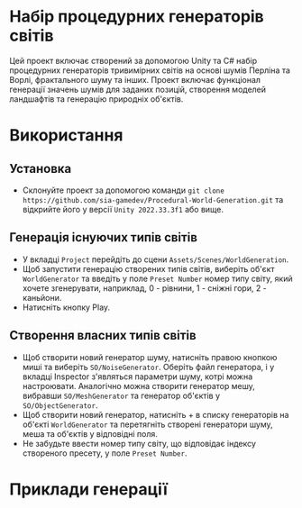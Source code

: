 # Набір процедурних генераторів світів
Цей проект включає створений за допомогою Unity та C# набір процедурних генераторів тривимірних світів на основі шумів Перліна та Ворлі, фрактального шуму та інших. Проект включає функціонал генерації значень шумів для заданих позицій, створення моделей ландшафтів та генерацію природніх об'єктів.

# Використання
## Установка
- Склонуйте проект за допомогою команди `git clone https://github.com/sia-gamedev/Procedural-World-Generation.git` та відкрийте його у версії `Unity 2022.33.3f1` або вище.

## Генерація існуючих типів світів
- У вкладці `Project` перейдіть до сцени `Assets/Scenes/WorldGeneration`.
- Щоб запустити генерацію створених типів світів, виберіть об'єкт `WorldGenerator` та введіть у поле `Preset Number` номер типу світу, який хочете згенерувати, наприклад, 0 - рівнини, 1 - сніжні гори, 2 - каньйони.
- Натисніть кнопку Play.

## Створення власних типів світів
- Щоб створити новий генератор шуму, натисніть правою кнопкою миші та виберіть `SO/NoiseGenerator`. Оберіть файл генератора, і у вкладці Inspector з'являться параметри шуму, котрі можна настроювати. Аналогічно можна створити генератор мешу, вибравши `SO/MeshGenerator` та генератор об'єктів у `SO/ObjectGenerator`.
- Щоб створити новий генератор, натисніть + в списку генераторів на об'єкті  `WorldGenerator` та перетягніть створені генератори шуму, меша та об'єктів у відповідні поля.
- Не забудьте ввести номер типу світу, що відповідає індексу створеного пресету, у поле `Preset Number`.

# Приклади генерації
